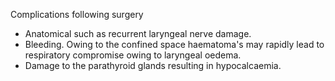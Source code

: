 Complications following surgery  
* Anatomical such as recurrent laryngeal nerve damage.
* Bleeding. Owing to the confined space haematoma's may rapidly lead to respiratory compromise owing to laryngeal oedema.
* Damage to the parathyroid glands resulting in hypocalcaemia.
